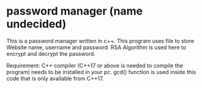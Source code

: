 # password manager (name undecided)

This is a password manager written in c++. This program uses file to store Website name, username and password. RSA Algorithm is used here to encrypt and decrypt the password.

Requirement: C++ compiler (C++17 or above is needed to compile the program) needs to be installed in your pc.
gcd() function is used inside this code that is only available from C++17.
